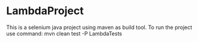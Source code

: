 # LambdaProject
This is a selenium java project using maven as build tool.
To run the project use command: mvn clean test -P LambdaTests
